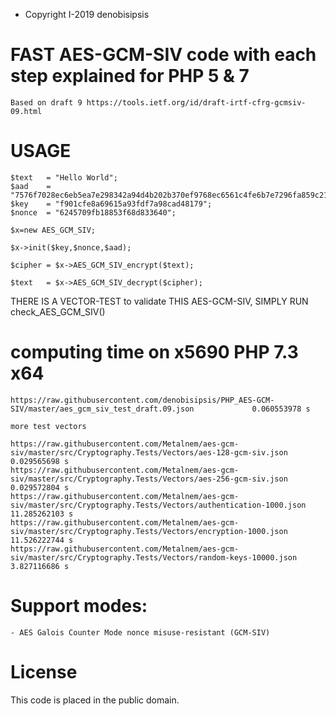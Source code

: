 *  Copyright I-2019 denobisipsis

# FAST AES-GCM-SIV code with each step explained for PHP 5 & 7
	Based on draft 9 https://tools.ietf.org/id/draft-irtf-cfrg-gcmsiv-09.html

# USAGE 

	$text	= "Hello World";
	$aad	= "7576f7028ec6eb5ea7e298342a94d4b202b370ef9768ec6561c4fe6b7e7296fa859c21";
	$key	= "f901cfe8a69615a93fdf7a98cad48179";
	$nonce	= "6245709fb18853f68d833640";
	
	$x=new AES_GCM_SIV;
	
	$x->init($key,$nonce,$aad);
	
	$cipher	= $x->AES_GCM_SIV_encrypt($text);
	
	$text 	= $x->AES_GCM_SIV_decrypt($cipher);

THERE IS A VECTOR-TEST to validate THIS AES-GCM-SIV, SIMPLY RUN check_AES_GCM_SIV()

# computing time on x5690 PHP 7.3 x64
	
	https://raw.githubusercontent.com/denobisipsis/PHP_AES-GCM-SIV/master/aes_gcm_siv_test_draft.09.json			 0.060553978 s
	
	more test vectors
	
	https://raw.githubusercontent.com/Metalnem/aes-gcm-siv/master/src/Cryptography.Tests/Vectors/aes-128-gcm-siv.json	 0.029565698 s
	https://raw.githubusercontent.com/Metalnem/aes-gcm-siv/master/src/Cryptography.Tests/Vectors/aes-256-gcm-siv.json	 0.029572804 s
	https://raw.githubusercontent.com/Metalnem/aes-gcm-siv/master/src/Cryptography.Tests/Vectors/authentication-1000.json	11.285262103 s
	https://raw.githubusercontent.com/Metalnem/aes-gcm-siv/master/src/Cryptography.Tests/Vectors/encryption-1000.json	11.526222744 s
	https://raw.githubusercontent.com/Metalnem/aes-gcm-siv/master/src/Cryptography.Tests/Vectors/random-keys-10000.json	 3.827116686 s

	
# Support modes:

	- AES Galois Counter Mode nonce misuse-resistant (GCM-SIV)
	
# License

This code is placed in the public domain.
